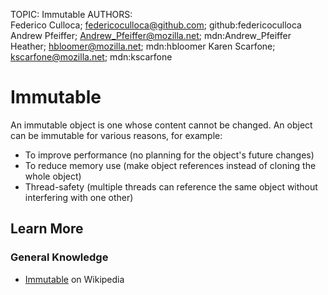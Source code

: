 TOPIC: Immutable
AUTHORS: Federico Culloca; federicoculloca@github.com; github:federicoculloca
         Andrew Pfeiffer; Andrew_Pfeiffer@mozilla.net; mdn:Andrew_Pfeiffer
         Heather; hbloomer@mozilla.net; mdn:hbloomer
         Karen Scarfone; kscarfone@mozilla.net; mdn:kscarfone

# Immutable

An immutable object is one whose content cannot be changed.
An object can be immutable for various reasons, for example:

- To improve performance (no planning for the object's future changes)
- To reduce memory use (make object references instead of cloning the whole object)
- Thread-safety (multiple threads can reference the same object without interfering with one other)

## Learn More

### General Knowledge

- [Immutable](https://en.wikipedia.org/wiki/Immutable%20object) on Wikipedia
